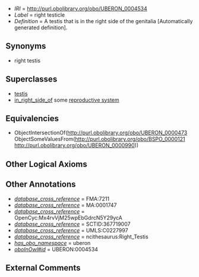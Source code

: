  * *IRI* = http://purl.obolibrary.org/obo/UBERON_0004534
 * *Label* = right testicle
 * *Definition* = A testis that is in the right side of the genitalia [Automatically generated definition].

## Synonyms

 * right testis

## Superclasses

 * [testis](../../UBERON/73/UBERON_0000473.md)
 * [in_right_side_of](../../BSPO/21/BSPO_0000121.md) some [reproductive system](../../UBERON/90/UBERON_0000990.md)

## Equivalencies

 * ObjectIntersectionOf(<http://purl.obolibrary.org/obo/UBERON_0000473> ObjectSomeValuesFrom(<http://purl.obolibrary.org/obo/BSPO_0000121> <http://purl.obolibrary.org/obo/UBERON_0000990>))

## Other Logical Axioms


## Other Annotations

 * *[database_cross_reference](../../ef/oboInOwl#hasDbXref.md)* = FMA:7211
 * *[database_cross_reference](../../ef/oboInOwl#hasDbXref.md)* = MA:0001747
 * *[database_cross_reference](../../ef/oboInOwl#hasDbXref.md)* = OpenCyc:Mx4rvVjM25wpEbGdrcN5Y29ycA
 * *[database_cross_reference](../../ef/oboInOwl#hasDbXref.md)* = SCTID:367719007
 * *[database_cross_reference](../../ef/oboInOwl#hasDbXref.md)* = UMLS:C0227997
 * *[database_cross_reference](../../ef/oboInOwl#hasDbXref.md)* = ncithesaurus:Right_Testis
 * *[has_obo_namespace](../../ce/oboInOwl#hasOBONamespace.md)* = uberon
 * *[oboInOwl#id](../../id/oboInOwl#id.md)* = UBERON:0004534

## External Comments

